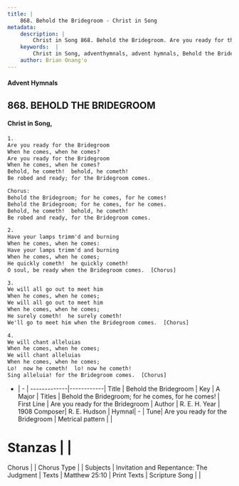 ```yaml
---
title: |
    868. Behold the Bridegroom - Christ in Song
metadata:
    description: |
        Christ in Song 868. Behold the Bridegroom. Are you ready for the Bridegroom When he comes, when he comes? Are you ready for the Bridegroom When he comes, when he comes? Behold, he cometh!  behold, he cometh! Be robed and ready; for the Bridegroom comes. Chorus: Behold the Bridegroom; for he comes, for he comes! Behold the Bridegroom; for he comes, for he comes. Behold, he cometh!  behold, he cometh! Be robed and ready, for the Bridegroom comes.
    keywords:  |
        Christ in Song, adventhymnals, advent hymnals, Behold the Bridegroom, Are you ready for the Bridegroom . Behold the Bridegroom; for he comes, for he comes!
    author: Brian Onang'o
---
```


#### Advent Hymnals
## 868. BEHOLD THE BRIDEGROOM
####  Christ in Song,

```txt
1.
Are you ready for the Bridegroom
When he comes, when he comes?
Are you ready for the Bridegroom
When he comes, when he comes?
Behold, he cometh!  behold, he cometh!
Be robed and ready; for the Bridegroom comes.

Chorus:
Behold the Bridegroom; for he comes, for he comes!
Behold the Bridegroom; for he comes, for he comes.
Behold, he cometh!  behold, he cometh!
Be robed and ready, for the Bridegroom comes.

2.
Have your lamps trimm'd and burning
When he comes, when he comes:
Have your lamps trimm'd and burning 
When he comes, when he comes;
He quickly cometh!  he quickly cometh!
O soul, be ready when the Bridegroom comes.  [Chorus]

3.
We will all go out to meet him
When he comes, when he comes;
We will all go out to meet him
When he comes, when he comes;
He surely cometh!  he surely cometh!
We'll go to meet him when the Bridegroom comes.  [Chorus]

4.
We will chant alleluias
When he comes, when he comes;
We will chant alleluias
When he comes, when he comes;
Lo!  now he cometh!  lo! now he cometh!
Sing alleluia! for the Bridegroom comes.  [Chorus]

```

- |   -  |
-------------|------------|
Title | Behold the Bridegroom |
Key | A Major |
Titles | Behold the Bridegroom; for he comes, for he comes! |
First Line | Are you ready for the Bridegroom  |
Author | R. E. H.
Year | 1908
Composer| R. E. Hudson |
Hymnal|  - |
Tune| Are you ready for the Bridegroom |
Metrical pattern | |
# Stanzas |  |
Chorus |  |
Chorus Type |  |
Subjects | Invitation and Repentance: The Judgment |
Texts | Matthew 25:10 |
Print Texts | 
Scripture Song |  |
    

